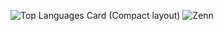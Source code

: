 ![Top Languages Card (Compact layout)](https://github-readme-stats.vercel.app/api/top-langs/?username=shota1995m&layout=compact)
![Zenn](https://github-readme-blog-score-e1uqdvi8g-shota1995m.vercel.app/api/get_zenn_score?zennId=shota1995m)

